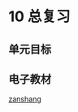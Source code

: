 # 10 总复习

## 单元目标


## 电子教材

<Epep grade="xxsx4b" :pep="1221001402131" :pages="103" :paged="110" ></Epep>

[zanshang](../res/zanshang.md ':include')